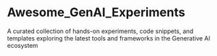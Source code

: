 # Awesome_GenAI_Experiments
A curated collection of hands-on experiments, code snippets, and templates exploring the latest tools and frameworks in the Generative AI ecosystem
